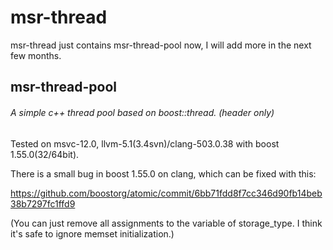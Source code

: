 # msr-thread

msr-thread just contains msr-thread-pool now, I will add more in the next few months.

## msr-thread-pool

###### A simple c++ thread pool based on boost::thread. (header only)

Tested on msvc-12.0, llvm-5.1(3.4svn)/clang-503.0.38 with boost 1.55.0(32/64bit).

There is a small bug in boost 1.55.0 on clang, which can be fixed with this:

https://github.com/boostorg/atomic/commit/6bb71fdd8f7cc346d90fb14beb38b7297fc1ffd9

(You can just remove all assignments to the variable of storage_type. I think it's safe to ignore memset initialization.)
